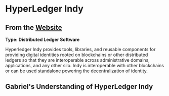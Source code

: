 # HyperLedger Indy

## From the [Website](https://www.hyperledger.org/use/hyperledger-indy)

**Type: Distributed Ledger Software**

Hyperledger Indy provides tools, libraries, and reusable components for providing digital identities
rooted  on  blockchains  or  other  distributed  ledgers  so  that  they  are  interoperable  across
administrative domains,  applications,  and  any  other  silo.  Indy  is  interoperable  with  other
blockchains or can be used standalone powering the decentralization of identity.

## Gabriel's Understanding of HyperLedger Indy
